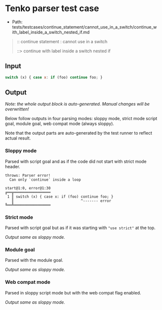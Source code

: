 # Tenko parser test case

- Path: tests/testcases/continue_statement/cannot_use_in_a_switch/continue_with_label_inside_a_switch_nested_if.md

> :: continue statement : cannot use in a switch
>
> ::> continue with label inside a switch nested if

## Input

`````js
switch (x) { case x: if (foo) continue foo; }
`````

## Output

_Note: the whole output block is auto-generated. Manual changes will be overwritten!_

Below follow outputs in four parsing modes: sloppy mode, strict mode script goal, module goal, web compat mode (always sloppy).

Note that the output parts are auto-generated by the test runner to reflect actual result.

### Sloppy mode

Parsed with script goal and as if the code did not start with strict mode header.

`````
throws: Parser error!
  Can only `continue` inside a loop

start@1:0, error@1:30
╔══╦═════════════════
 1 ║ switch (x) { case x: if (foo) continue foo; }
   ║                               ^------- error
╚══╩═════════════════

`````

### Strict mode

Parsed with script goal but as if it was starting with `"use strict"` at the top.

_Output same as sloppy mode._

### Module goal

Parsed with the module goal.

_Output same as sloppy mode._

### Web compat mode

Parsed in sloppy script mode but with the web compat flag enabled.

_Output same as sloppy mode._

